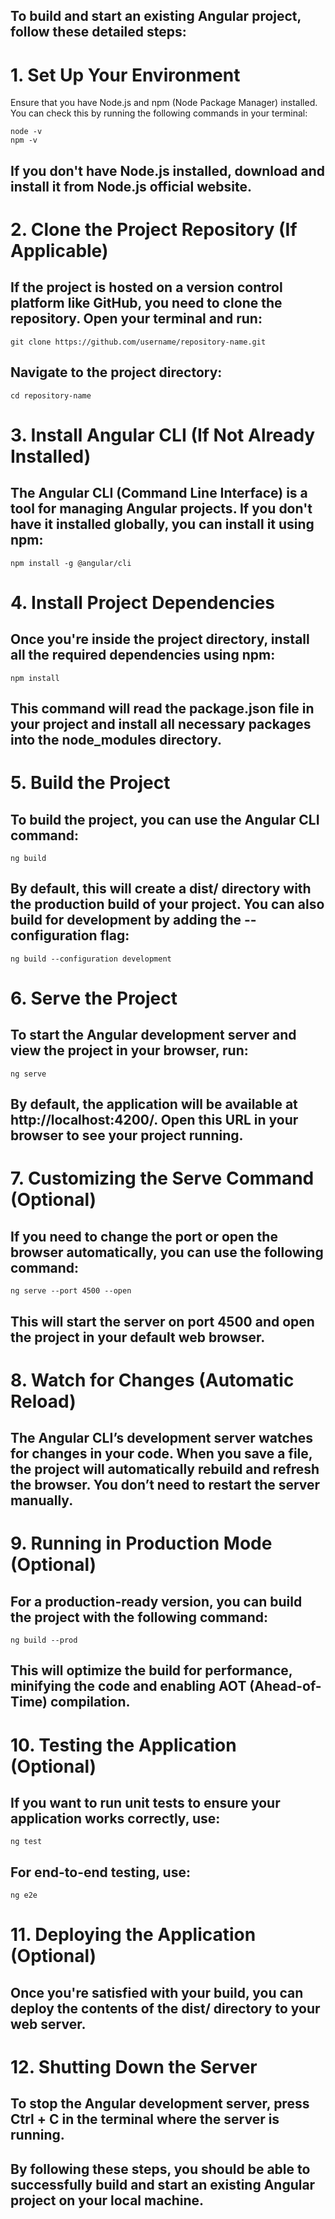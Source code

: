 ## To build and start an existing Angular project, follow these detailed steps:

# 1. Set Up Your Environment
Ensure that you have Node.js and npm (Node Package Manager) installed. You can check this by running the following commands in your terminal:
```
node -v
npm -v
```
## If you don't have Node.js installed, download and install it from Node.js official website.
# 2. Clone the Project Repository (If Applicable)
## If the project is hosted on a version control platform like GitHub, you need to clone the repository. Open your terminal and run:
```
git clone https://github.com/username/repository-name.git
```
## Navigate to the project directory:
```
cd repository-name
```
# 3. Install Angular CLI (If Not Already Installed)
## The Angular CLI (Command Line Interface) is a tool for managing Angular projects. If you don't have it installed globally, you can install it using npm:
```
npm install -g @angular/cli
```
# 4. Install Project Dependencies
## Once you're inside the project directory, install all the required dependencies using npm:
```
npm install
```
## This command will read the package.json file in your project and install all necessary packages into the node_modules directory.
# 5. Build the Project
## To build the project, you can use the Angular CLI command:
```
ng build
```
## By default, this will create a dist/ directory with the production build of your project. You can also build for development by adding the --configuration flag:
```
ng build --configuration development
```
# 6. Serve the Project
## To start the Angular development server and view the project in your browser, run:
```
ng serve
```
## By default, the application will be available at http://localhost:4200/. Open this URL in your browser to see your project running.
# 7. Customizing the Serve Command (Optional)
## If you need to change the port or open the browser automatically, you can use the following command:
```
ng serve --port 4500 --open
```
## This will start the server on port 4500 and open the project in your default web browser.
# 8. Watch for Changes (Automatic Reload)
## The Angular CLI’s development server watches for changes in your code. When you save a file, the project will automatically rebuild and refresh the browser. You don’t need to restart the server manually.
# 9. Running in Production Mode (Optional)
## For a production-ready version, you can build the project with the following command:
```
ng build --prod
```
## This will optimize the build for performance, minifying the code and enabling AOT (Ahead-of-Time) compilation.
# 10. Testing the Application (Optional)
## If you want to run unit tests to ensure your application works correctly, use:
```
ng test
```
## For end-to-end testing, use:
```
ng e2e
```
# 11. Deploying the Application (Optional)
## Once you're satisfied with your build, you can deploy the contents of the dist/ directory to your web server.
# 12. Shutting Down the Server
## To stop the Angular development server, press Ctrl + C in the terminal where the server is running.
## By following these steps, you should be able to successfully build and start an existing Angular project on your local machine.
